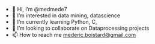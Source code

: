- 👋 Hi, I’m @medmede7
- 👀 I’m interested in data mining, datascience
- 🌱 I’m currently learning Python, C,
- 💞️ I’m looking to collaborate on Dataprocessing projects
- 📫 How to reach me mederic.boistard@gmail.com

<!---
medmede7/medmede7 is a ✨ special ✨ repository because its `README.md` (this file) appears on your GitHub profile.
You can click the Preview link to take a look at your changes.
--->
<!---
With my low level programming background for embedded electronic, I was used to use langage as C, assembler and VHDL.
Now, I'm looking to open my mind to data science and big data mining oriented langages as Python (already learned a little)
--->
